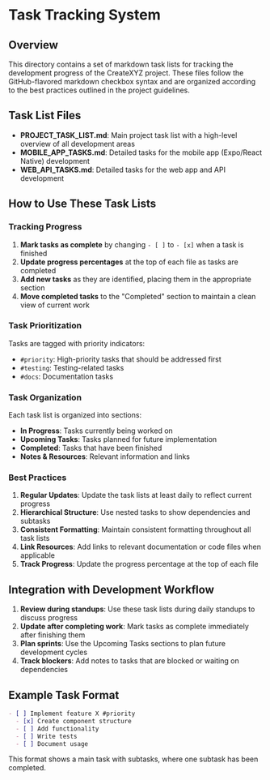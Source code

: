 # Task Tracking System

## Overview

This directory contains a set of markdown task lists for tracking the development progress of the CreateXYZ project. These files follow the GitHub-flavored markdown checkbox syntax and are organized according to the best practices outlined in the project guidelines.

## Task List Files

- **PROJECT_TASK_LIST.md**: Main project task list with a high-level overview of all development areas
- **MOBILE_APP_TASKS.md**: Detailed tasks for the mobile app (Expo/React Native) development
- **WEB_API_TASKS.md**: Detailed tasks for the web app and API development

## How to Use These Task Lists

### Tracking Progress

1. **Mark tasks as complete** by changing `- [ ]` to `- [x]` when a task is finished
2. **Update progress percentages** at the top of each file as tasks are completed
3. **Add new tasks** as they are identified, placing them in the appropriate section
4. **Move completed tasks** to the "Completed" section to maintain a clean view of current work

### Task Prioritization

Tasks are tagged with priority indicators:
- `#priority`: High-priority tasks that should be addressed first
- `#testing`: Testing-related tasks
- `#docs`: Documentation tasks

### Task Organization

Each task list is organized into sections:
- **In Progress**: Tasks currently being worked on
- **Upcoming Tasks**: Tasks planned for future implementation
- **Completed**: Tasks that have been finished
- **Notes & Resources**: Relevant information and links

### Best Practices

1. **Regular Updates**: Update the task lists at least daily to reflect current progress
2. **Hierarchical Structure**: Use nested tasks to show dependencies and subtasks
3. **Consistent Formatting**: Maintain consistent formatting throughout all task lists
4. **Link Resources**: Add links to relevant documentation or code files when applicable
5. **Track Progress**: Update the progress percentage at the top of each file

## Integration with Development Workflow

1. **Review during standups**: Use these task lists during daily standups to discuss progress
2. **Update after completing work**: Mark tasks as complete immediately after finishing them
3. **Plan sprints**: Use the Upcoming Tasks sections to plan future development cycles
4. **Track blockers**: Add notes to tasks that are blocked or waiting on dependencies

## Example Task Format

```markdown
- [ ] Implement feature X #priority
  - [x] Create component structure
  - [ ] Add functionality
  - [ ] Write tests
  - [ ] Document usage
```

This format shows a main task with subtasks, where one subtask has been completed.